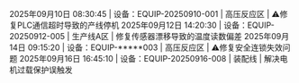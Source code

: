 2025年09月10日 08:30:45 | 设备：EQUIP-20250910-001 | 高压反应区 | ⚠️修复PLC通信超时导致的产线停机
2025年09月12日 14:20:30 | 设备：EQUIP-20250912-005 | 生产线A区 | 修复传感器漂移导致的温度读数偏差
2025年09月14日 09:15:20 | 设备：EQUIP-*****003 | 高压反应区 | ⚠️修复安全连锁失效问题
2025年09月16日 16:45:10 | 设备：EQUIP-20250916-008 | 装配线 | 解决电机过载保护误触发
